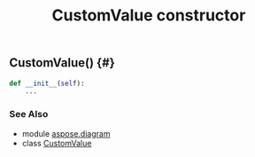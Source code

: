 ﻿---
title: CustomValue constructor
second_title: Aspose.Diagram for Python via .NET API References
description: 
type: docs
weight: 10
url: /python-net/aspose.diagram/customvalue/__init__/
is_root: false
---

## CustomValue() {#}



```python
def __init__(self):
    ...
```





### See Also
* module [aspose.diagram](../../)
* class [CustomValue](/diagram/python-net/aspose.diagram/customvalue)

